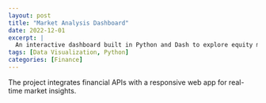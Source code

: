 ```yaml
---
layout: post
title: "Market Analysis Dashboard"
date: 2022-12-01
excerpt: |
  An interactive dashboard built in Python and Dash to explore equity market trends and fundamentals.
tags: [Data Visualization, Python]
categories: [Finance]
---
```


The project integrates financial APIs with a responsive web app for real-time market insights.
